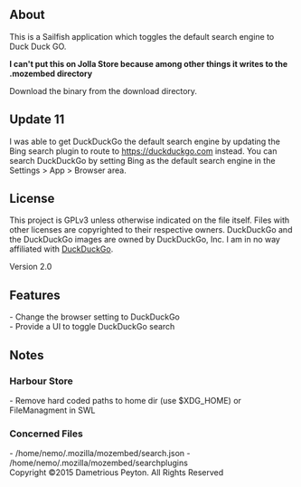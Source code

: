 <h2>About</h2>
This is a Sailfish application which toggles the default search engine to Duck Duck GO.

<b>I can't put this on Jolla Store because among other things it writes to the .mozembed directory</b>
<p>
Download the binary from the download directory.

<h2>Update 11</h2>
<p>
I was able to get DuckDuckGo the default search engine by updating the Bing search plugin to route to <a href="https://duckduckgo.com">https://duckduckgo.com</a> instead. You can search DuckDuckGo by setting Bing as the default search engine in the Settings > App > Browser area.

<h2>License</h2>

This project is GPLv3 unless otherwise indicated on the file itself. Files with other licenses are copyrighted to their respective owners. DuckDuckGo and the DuckDuckGo images are owned by DuckDuckGo, Inc. I am in no way affiliated with <a href="https://duckduckgo.com">DuckDuckGo</a>.

Version 2.0

<h2>Features</h2>
 - Change the browser setting to DuckDuckGo<br>
 - Provide a UI to toggle DuckDuckGo search<br>

<h2>Notes</h2>
<h3>Harbour Store</h3>
 - Remove hard coded paths to home dir (use $XDG_HOME) or FileManagment in SWL
<h3>Concerned Files</h3>
 - /home/nemo/.mozilla/mozembed/search.json
 - /home/nemo/.mozilla/mozembed/searchplugins

<br>
Copyright ©2015 Dametrious Peyton. All Rights Reserved
